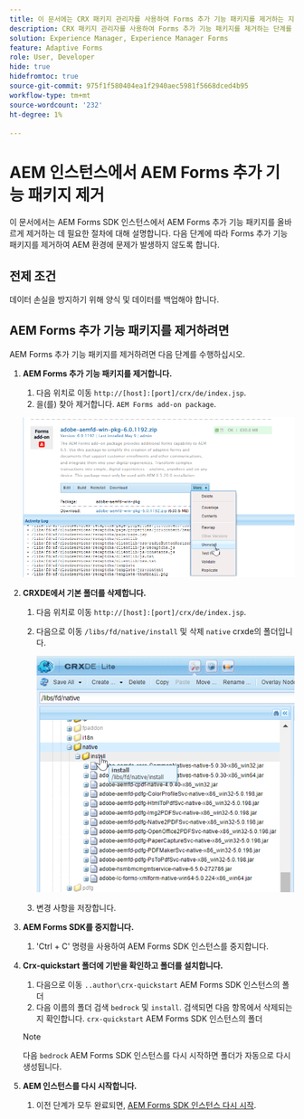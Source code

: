 ```yaml
---
title: 이 문서에는 CRX 패키지 관리자를 사용하여 Forms 추가 기능 패키지를 제거하는 지침이 포함되어 있습니다.
description: CRX 패키지 관리자를 사용하여 Forms 추가 기능 패키지를 제거하는 단계를 알아봅니다.
solution: Experience Manager, Experience Manager Forms
feature: Adaptive Forms
role: User, Developer
hide: true
hidefromtoc: true
source-git-commit: 975f1f580404ea1f2940aec5981f5668dced4b95
workflow-type: tm+mt
source-wordcount: '232'
ht-degree: 1%

---
```



# AEM 인스턴스에서 AEM Forms 추가 기능 패키지 제거

이 문서에서는 AEM Forms SDK 인스턴스에서 AEM Forms 추가 기능 패키지를 올바르게 제거하는 데 필요한 절차에 대해 설명합니다. 다음 단계에 따라 Forms 추가 기능 패키지를 제거하여 AEM 환경에 문제가 발생하지 않도록 합니다.

## 전제 조건

데이터 손실을 방지하기 위해 양식 및 데이터를 백업해야 합니다.

## AEM Forms 추가 기능 패키지를 제거하려면

AEM Forms 추가 기능 패키지를 제거하려면 다음 단계를 수행하십시오.

1. **AEM Forms 추가 기능 패키지를 제거합니다.**
   1. 다음 위치로 이동 `http://[host]:[port]/crx/de/index.jsp`.
   1. 을(를) 찾아 제거합니다. `AEM Forms add-on package`.

   ![패키지 제거](/help/forms/using/assets/uninstall-aem-forms-package.png)

1. **CRXDE에서 기본 폴더를 삭제합니다.**
   1. 다음 위치로 이동 `http://[host]:[port]/crx/de/index.jsp`.
   1. 다음으로 이동 `/libs/fd/native/install` 및 삭제 `native` crxde의 폴더입니다.

      ![CRX/de에서 네이티브 노드 삭제](/help/forms/using/assets/native-install-folder-crxde.png)
   1. 변경 사항을 저장합니다.

1. **AEM Forms SDK를 중지합니다.**
   1. &#39;Ctrl + C&#39; 명령을 사용하여 AEM Forms SDK 인스턴스를 중지합니다.

1. **Crx-quickstart 폴더에 기반을 확인하고 폴더를 설치합니다.**
   1. 다음으로 이동 `..author\crx-quickstart` AEM Forms SDK 인스턴스의 폴더
   1. 다음 이름의 폴더 검색 `bedrock` 및 `install`.
검색되면 다음 항목에서 삭제되는지 확인합니다. `crx-quickstart` AEM Forms SDK 인스턴스의 폴더

   >[!NOTE]
   >
   > 다음 `bedrock` AEM Forms SDK 인스턴스를 다시 시작하면 폴더가 자동으로 다시 생성됩니다.

1. **AEM 인스턴스를 다시 시작합니다.**
   1. 이전 단계가 모두 완료되면, [AEM Forms SDK 인스턴스 다시 시작](/help/forms/using/restart-aem-sdk.md).




